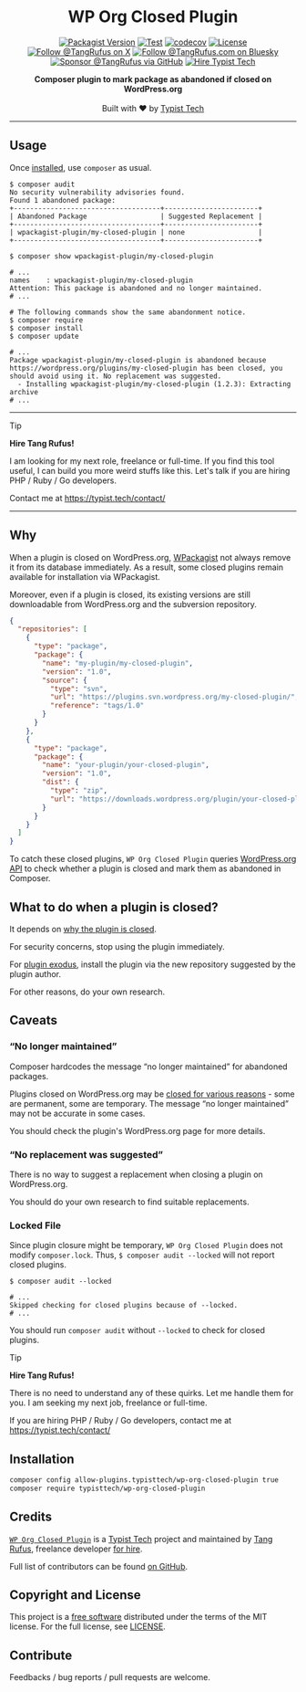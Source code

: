 <div align="center">

# WP Org Closed Plugin

[![Packagist Version](https://img.shields.io/packagist/v/typisttech/wp-org-closed-plugin)](https://packagist.org/packages/typisttech/wp-org-closed-plugin)
[![Test](https://github.com/typisttech/wp-org-closed-plugin/actions/workflows/test.yml/badge.svg)](https://github.com/typisttech/wp-org-closed-plugin/actions/workflows/test.yml)
[![codecov](https://codecov.io/gh/typisttech/wp-org-closed-plugin/graph/badge.svg?token=NCXHH990CY)](https://codecov.io/gh/typisttech/wp-org-closed-plugin)
[![License](https://img.shields.io/github/license/typisttech/wp-org-closed-plugin.svg)](https://github.com/typisttech/wp-org-closed-plugin/blob/master/LICENSE)
[![Follow @TangRufus on X](https://img.shields.io/badge/Follow-TangRufus-15202B?logo=x&logoColor=white)](https://x.com/tangrufus)
[![Follow @TangRufus.com on Bluesky](https://img.shields.io/badge/Bluesky-TangRufus.com-blue?logo=bluesky)](https://bsky.app/profile/tangrufus.com)
[![Sponsor @TangRufus via GitHub](https://img.shields.io/badge/Sponsor-TangRufus-EA4AAA?logo=githubsponsors)](https://github.com/sponsors/tangrufus)
[![Hire Typist Tech](https://img.shields.io/badge/Hire-Typist%20Tech-778899)](https://typist.tech/contact/)

<p>
  <strong>Composer plugin to mark package as abandoned if closed on WordPress.org</strong>
  <br>
  <br>
  Built with ♥ by <a href="https://typist.tech/">Typist Tech</a>
</p>

</div>

---

## Usage

Once [installed](#installation), use `composer` as usual.

```console
$ composer audit
No security vulnerability advisories found.
Found 1 abandoned package:
+------------------------------------+-----------------------+
| Abandoned Package                  | Suggested Replacement |
+------------------------------------+-----------------------+
| wpackagist-plugin/my-closed-plugin | none                  |
+------------------------------------+-----------------------+
```

```console
$ composer show wpackagist-plugin/my-closed-plugin

# ...
names    : wpackagist-plugin/my-closed-plugin
Attention: This package is abandoned and no longer maintained.
# ...
```

```console
# The following commands show the same abandonment notice.
$ composer require
$ composer install
$ composer update

# ...
Package wpackagist-plugin/my-closed-plugin is abandoned because https://wordpress.org/plugins/my-closed-plugin has been closed, you should avoid using it. No replacement was suggested.
  - Installing wpackagist-plugin/my-closed-plugin (1.2.3): Extracting archive
# ...
```

---

> [!TIP]
> **Hire Tang Rufus!**
>
> I am looking for my next role, freelance or full-time.
> If you find this tool useful, I can build you more weird stuffs like this.
> Let's talk if you are hiring PHP / Ruby / Go developers.
>
> Contact me at https://typist.tech/contact/

---

## Why

When a plugin is closed on WordPress.org, [WPackagist](https://wpackagist.org/) not always remove it from its database immediately.
As a result, some closed plugins remain available for installation via WPackagist.

Moreover, even if a plugin is closed, its existing versions are still downloadable from WordPress.org and the subversion repository.
```json
{
  "repositories": [
    {
      "type": "package",
      "package": {
        "name": "my-plugin/my-closed-plugin",
        "version": "1.0",
        "source": {
          "type": "svn",
          "url": "https://plugins.svn.wordpress.org/my-closed-plugin/",
          "reference": "tags/1.0"
        }
      }
    },
    {
      "type": "package",
      "package": {
        "name": "your-plugin/your-closed-plugin",
        "version": "1.0",
        "dist": {
          "type": "zip",
          "url": "https://downloads.wordpress.org/plugin/your-closed-plugin.1.0.zip"
        }
      }
    }
  ]
}
```

To catch these closed plugins, `WP Org Closed Plugin` queries [WordPress.org API](https://codex.wordpress.org/WordPress.org_API#Plugins) to check whether a plugin is closed and mark them as abandoned in Composer.

## What to do when a plugin is closed?

It depends on [why the plugin is closed](https://developer.wordpress.org/plugins/wordpress-org/alerts-and-warnings/#reasons-why-plugins-are-closed).

For security concerns, stop using the plugin immediately.

For [plugin exodus](https://wptavern.com/developers-remove-plugins-from-wordpress-org-repository-after-acf-controversy), install the plugin via the new repository suggested by the plugin author.

For other reasons, do your own research.

## Caveats

### <q>No longer maintained</q>

Composer hardcodes the message <q>no longer maintained</q> for abandoned packages.

Plugins closed on WordPress.org may be [closed for various reasons](https://developer.wordpress.org/plugins/wordpress-org/alerts-and-warnings/#reasons-why-plugins-are-closed) - some are permanent, some are temporary.
The message <q>no longer maintained</q> may not be accurate in some cases.

You should check the plugin's WordPress.org page for more details.

### <q>No replacement was suggested</q>

There is no way to suggest a replacement when closing a plugin on WordPress.org.

You should do your own research to find suitable replacements.

### Locked File

Since plugin closure might be temporary, `WP Org Closed Plugin` does not modify `composer.lock`.
Thus, `$ composer audit --locked` will not report closed plugins.

```console
$ composer audit --locked

# ...
Skipped checking for closed plugins because of --locked.
# ...
```

You should run `composer audit` without `--locked` to check for closed plugins.

> [!TIP]
> **Hire Tang Rufus!**
>
> There is no need to understand any of these quirks.
> Let me handle them for you.
> I am seeking my next job, freelance or full-time.
>
> If you are hiring PHP / Ruby / Go developers,
> contact me at https://typist.tech/contact/

## Installation

```sh
composer config allow-plugins.typisttech/wp-org-closed-plugin true
composer require typisttech/wp-org-closed-plugin
```

## Credits

[`WP Org Closed Plugin`](https://github.com/typisttech/wp-org-closed-plugin) is a [Typist Tech](https://typist.tech) project and maintained by [Tang Rufus](https://x.com/TangRufus), freelance developer [for hire](https://typist.tech/contact/).

Full list of contributors can be found [on GitHub](https://github.com/typisttech/wp-org-closed-plugin/graphs/contributors).

## Copyright and License

This project is a [free software](https://www.gnu.org/philosophy/free-sw.en.html) distributed under the terms of the MIT license.
For the full license, see [LICENSE](./LICENSE).

## Contribute

Feedbacks / bug reports / pull requests are welcome.
